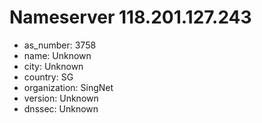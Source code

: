 # Nameserver 118.201.127.243

* as_number: 3758
* name: Unknown
* city: Unknown
* country: SG
* organization: SingNet
* version: Unknown
* dnssec: Unknown
